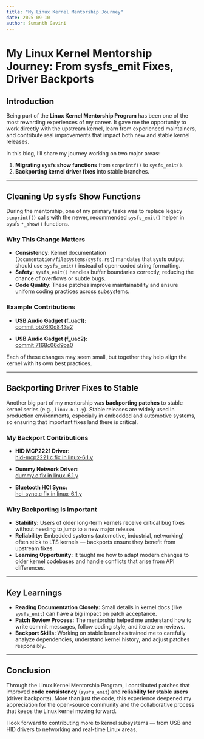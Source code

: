 ```yaml
---
title: "My Linux Kernel Mentorship Journey"
date: 2025-09-10
author: Sumanth Gavini
---
```


# My Linux Kernel Mentorship Journey: From sysfs_emit Fixes, Driver Backports

## Introduction  

Being part of the **Linux Kernel Mentorship Program** has been one of the most rewarding experiences of my career. It gave me the opportunity to work directly with the upstream kernel, learn from experienced maintainers, and contribute real improvements that impact both new and stable kernel releases.  

In this blog, I’ll share my journey working on two major areas:  
1. **Migrating sysfs show functions** from `scnprintf()` to `sysfs_emit()`.  
2. **Backporting kernel driver fixes** into stable branches.  

---

## Cleaning Up sysfs Show Functions  

During the mentorship, one of my primary tasks was to replace legacy `scnprintf()` calls with the newer, recommended `sysfs_emit()` helper in sysfs `*_show()` functions.  

### Why This Change Matters  

- **Consistency**: Kernel documentation (`Documentation/filesystems/sysfs.rst`) mandates that sysfs output should use `sysfs_emit()` instead of open-coded string formatting.  
- **Safety**: `sysfs_emit()` handles buffer boundaries correctly, reducing the chance of overflows or subtle bugs.  
- **Code Quality**: These patches improve maintainability and ensure uniform coding practices across subsystems.  

### Example Contributions  

- **USB Audio Gadget (f_uac1):**  
  [commit bb76f0d843a2](https://github.com/torvalds/linux/commit/bb76f0d843a26d11bed5df2793b492ca414de0a4)  

- **USB Audio Gadget (f_uac2):**  
  [commit 7168c06d9ba0](https://github.com/torvalds/linux/commit/7168c06d9ba0932466272ac8bfbdd793a4fab636)  

Each of these changes may seem small, but together they help align the kernel with its own best practices.  

---

## Backporting Driver Fixes to Stable  

Another big part of my mentorship was **backporting patches** to stable kernel series (e.g., `linux-6.1.y`). Stable releases are widely used in production environments, especially in embedded and automotive systems, so ensuring that important fixes land there is critical.  

### My Backport Contributions  

- **HID MCP2221 Driver:**  
  [hid-mcp2221.c fix in linux-6.1.y](https://git.kernel.org/pub/scm/linux/kernel/git/stable/linux.git/commit/drivers/hid/hid-mcp2221.c?h=linux-6.1.y&id=0499d5d579d4e552f5c67d74e56b150de31369d5)  

- **Dummy Network Driver:**  
  [dummy.c fix in linux-6.1.y](https://git.kernel.org/pub/scm/linux/kernel/git/stable/linux.git/commit/drivers/net/dummy.c?h=linux-6.1.y&id=30c8ec6997edf393e6cba83e4753607d490751d8)  

- **Bluetooth HCI Sync:**  
  [hci_sync.c fix in linux-6.1.y](https://git.kernel.org/pub/scm/linux/kernel/git/stable/linux.git/commit/net/bluetooth/hci_sync.c?h=linux-6.1.y&id=cd55c13bbb3d093ae601aa97e588ed4c1390ebb1)  

### Why Backporting Is Important  

- **Stability:** Users of older long-term kernels receive critical bug fixes without needing to jump to a new major release.  
- **Reliability:** Embedded systems (automotive, industrial, networking) often stick to LTS kernels — backports ensure they benefit from upstream fixes.  
- **Learning Opportunity:** It taught me how to adapt modern changes to older kernel codebases and handle conflicts that arise from API differences.  

---

## Key Learnings  

- **Reading Documentation Closely:** Small details in kernel docs (like `sysfs_emit`) can have a big impact on patch acceptance.  
- **Patch Review Process:** The mentorship helped me understand how to write commit messages, follow coding style, and iterate on reviews.  
- **Backport Skills:** Working on stable branches trained me to carefully analyze dependencies, understand kernel history, and adjust patches responsibly.  

---

## Conclusion  

Through the Linux Kernel Mentorship Program, I contributed patches that improved **code consistency** (`sysfs_emit`) and **reliability for stable users** (driver backports). More than just the code, this experience deepened my appreciation for the open-source community and the collaborative process that keeps the Linux kernel moving forward.  

I look forward to contributing more to kernel subsystems — from USB and HID drivers to networking and real-time Linux areas.  
